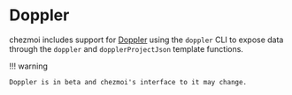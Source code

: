 # Doppler

chezmoi includes support for [Doppler](https://www.doppler.com) using the `doppler`
CLI to expose data through the `doppler` and `dopplerProjectJson`
template functions.

!!! warning

    Doppler is in beta and chezmoi's interface to it may change.
